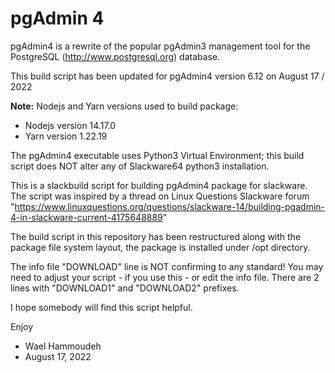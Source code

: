 pgAdmin 4
=========

pgAdmin4 is a rewrite of the popular pgAdmin3 management tool for the
PostgreSQL (http://www.postgresql.org) database. 

This build script has been updated for pgAdmin4 version 6.12 on August 17 / 2022

**Note:** Nodejs and Yarn versions used to build package:
 - Nodejs version 14.17.0
 - Yarn version 1.22.19

The pgAdmin4 executable uses Python3 Virtual Environment; this build script does
NOT alter any of Slackware64 python3 installation.

This is a slackbuild script for building pgAdmin4 package for slackware.
The script was inspired by a thread on Linux Questions Slackware forum
"https://www.linuxquestions.org/questions/slackware-14/building-pgadmin-4-in-slackware-current-4175648889"
 
The build script in this repository has been restructured along with the package
file system layout, the package is installed under /opt directory.

The info file "DOWNLOAD" line is NOT confirming to any standard! You may need
to adjust your script - if you use this - or edit the info file.
There are 2 lines with "DOWNLOAD1" and "DOWNLOAD2" prefixes.

I hope somebody will find this script helpful.

Enjoy
 - Wael Hammoudeh
 - August 17, 2022
